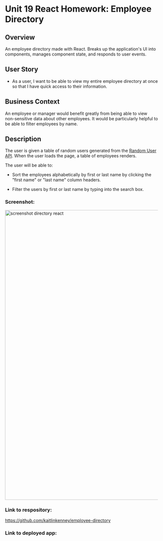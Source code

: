 # Unit 19 React Homework: Employee Directory

## Overview

An employee directory made with React. Breaks up the application's UI into components, manages component state, and responds to user events.

## User Story

* As a user, I want to be able to view my entire employee directory at once so that I have quick access to their information.

## Business Context

An employee or manager would benefit greatly from being able to view non-sensitive data about other employees. It would be particularly helpful to be able to filter employees by name.

## Description

The user is given a table of random users generated from the [Random User API](https://randomuser.me/). When the user loads the page, a table of employees renders. 

The user will be able to:

  * Sort the employees alphabetically by first or last name by clicking the "first name" or "last name" column headers.

  * Filter the users by first or last name by typing into the search box.

### Screenshot:
<img width="952" alt="screenshot directory react" src="https://user-images.githubusercontent.com/67657449/105606437-7de36000-5d67-11eb-92b9-f0f07ac06fd6.png">

### Link to respository: 
https://github.com/kaitlinkenney/employee-directory

### Link to deployed app:

